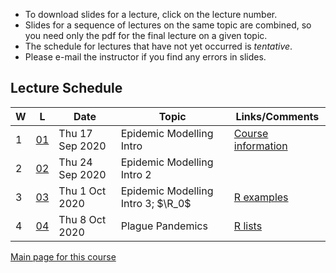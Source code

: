 * To download slides for a lecture, click on the lecture number.
* Slides for a sequence of lectures on the same topic are combined, so you need only the pdf for the final lecture on a given topic.
* The schedule for lectures that have not yet occurred is _tentative_.
* Please e-mail the instructor if you find any errors in slides.

## Lecture Schedule

| W | L | Date | Topic | Links/Comments |
|---|---|------|-------|----------------|
| 1 | [01](tmbl01_2020.pdf) | Thu 17 Sep 2020 | Epidemic Modelling Intro | [Course information](../handouts/tmbinfo_2020.pdf) |
| 2 | [02](tmbl02_2020.pdf) | Thu 24 Sep 2020 | Epidemic Modelling Intro 2 |  |
| 3 | [03](tmbl03_2020.pdf) | Thu 1 Oct 2020 | Epidemic Modelling Intro 3; $\R_0$ | [R examples](../Rexamples/Rexamples.R) |
| 4 | [04](tmbl04_2020.pdf) | Thu 8 Oct 2020 | Plague Pandemics | [R lists](../Rexamples/Rlists.Rmd) |

[Main page for this course](https://davidearn.github.io/tmb2020/)
